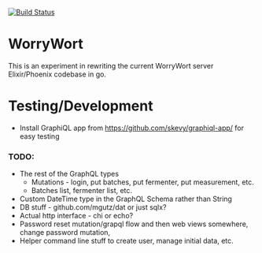 [![Build Status](https://travis-ci.org/jmichalicek/worrywort-server-go.svg?branch=master)](https://travis-ci.org/jmichalicek/worrywort-server-go)

# WorryWort

This is an experiment in rewriting the current WorryWort server Elixir/Phoenix codebase in go.


# Testing/Development

* Install GraphiQL app from https://github.com/skevy/graphiql-app/ for easy testing

### TODO:

* The rest of the GraphQL types
  * Mutations - login, put batches, put fermenter, put measurement, etc.
  * Batches list, fermenter list, etc.
* Custom DateTime type in the GraphQL Schema rather than String
* DB stuff - github.com/mgutz/dat or just sqlx?
* Actual http interface - chi or echo?
* Password reset mutation/grapql flow and then web views somewhere, change password mutation,
* Helper command line stuff to create user, manage initial data, etc.
